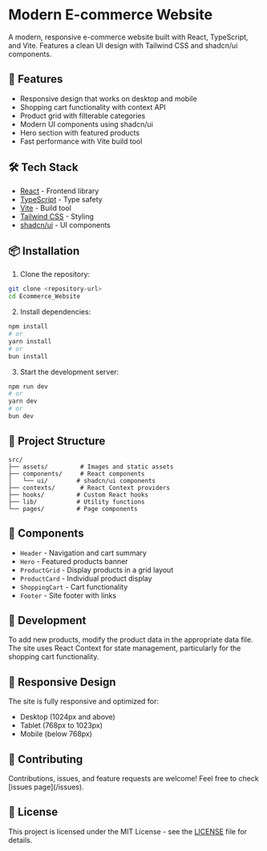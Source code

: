 # Modern E-commerce Website

A modern, responsive e-commerce website built with React, TypeScript, and Vite. Features a clean UI design with Tailwind CSS and shadcn/ui components.

## 🚀 Features

- Responsive design that works on desktop and mobile
- Shopping cart functionality with context API
- Product grid with filterable categories
- Modern UI components using shadcn/ui
- Hero section with featured products
- Fast performance with Vite build tool

## 🛠️ Tech Stack

- [React](https://reactjs.org/) - Frontend library
- [TypeScript](https://www.typescriptlang.org/) - Type safety
- [Vite](https://vitejs.dev/) - Build tool
- [Tailwind CSS](https://tailwindcss.com/) - Styling
- [shadcn/ui](https://ui.shadcn.com/) - UI components

## 📦 Installation

1. Clone the repository:
```bash
git clone <repository-url>
cd Ecommerce_Website
```

2. Install dependencies:
```bash
npm install
# or
yarn install
# or
bun install
```

3. Start the development server:
```bash
npm run dev
# or
yarn dev
# or
bun dev
```

## 📁 Project Structure

```
src/
├── assets/         # Images and static assets
├── components/     # React components
│   └── ui/        # shadcn/ui components
├── contexts/       # React Context providers
├── hooks/         # Custom React hooks
├── lib/           # Utility functions
└── pages/         # Page components
```

## 🧩 Components

- `Header` - Navigation and cart summary
- `Hero` - Featured products banner
- `ProductGrid` - Display products in a grid layout
- `ProductCard` - Individual product display
- `ShoppingCart` - Cart functionality
- `Footer` - Site footer with links

## 🔧 Development

To add new products, modify the product data in the appropriate data file. The site uses React Context for state management, particularly for the shopping cart functionality.

## 📱 Responsive Design

The site is fully responsive and optimized for:
- Desktop (1024px and above)
- Tablet (768px to 1023px)
- Mobile (below 768px)

## 🤝 Contributing

Contributions, issues, and feature requests are welcome! Feel free to check [issues page](<repository-url>/issues).

## 📝 License

This project is licensed under the MIT License - see the [LICENSE](LICENSE) file for details.

